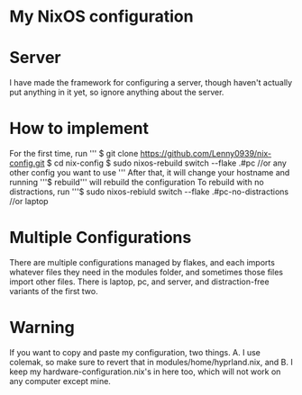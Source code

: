 My NixOS configuration
=====================
# Server
I have made the framework for configuring a server, though haven't actually put anything in it yet, so ignore anything about the server.
# How to implement
For the first time, run
'''
$ git clone https://github.com/Lenny0939/nix-config.git
$ cd nix-config
$ sudo nixos-rebuild switch --flake .#pc //or any other config you want to use
'''
After that, it will change your hostname and running '''$ rebuild''' will rebuild the configuration
To rebuild with no distractions, run '''$ sudo nixos-rebiuld switch --flake .#pc-no-distractions //or laptop
# Multiple Configurations
There are multiple configurations managed by flakes, and each imports whatever files they need in the modules folder, and sometimes those files import other files. There is laptop, pc, and server, and distraction-free variants of the first two.
# Warning
If you want to copy and paste my configuration, two things. A. I use colemak, so make sure to revert that in modules/home/hyprland.nix, and B. I keep my hardware-configuration.nix's in here too, which will not work on any computer except mine.
